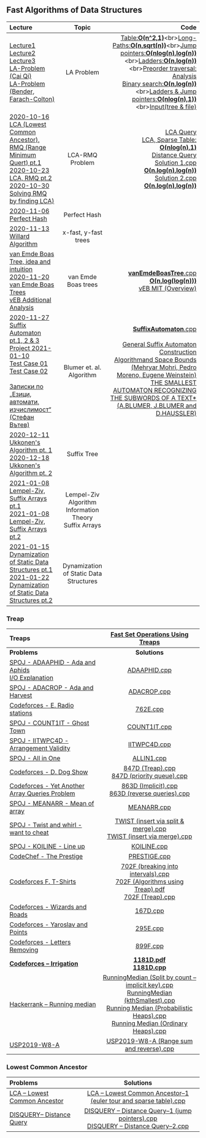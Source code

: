 ## Fast Algorithms of Data Structures

Lecture | Topic | Code
:-|:-:|-:
[Lecture1](https://github.com/Galya777/Fast-algorithms-of-data-structures/blob/master/AlgorithmsInLecturesR/lecturesTheory/L1_LAQ%20(Level%20Ancestor%20Query)%20pt.1.pdf)<br>[Lecture2](https://github.com/Galya777/Fast-algorithms-of-data-structures/blob/master/AlgorithmsInLecturesR/lecturesTheory/L2_LAQ%20(Level%20Ancestor%20Query)%20pt.2.pdf)<br>[Lecture3](https://github.com/Galya777/Fast-algorithms-of-data-structures/blob/master/AlgorithmsInLecturesR/lecturesTheory/L3_LAQ%20(Level%20Ancestor%20Query)%20pt.3.pdf)<br>[LA-Problem (Cai Qi)](https://github.com/andy489/Fast_Algorithms_in_Data_Structures/blob/main/Level%20Ancestor%20Query%20(LA-problem)/LA-Problem%20(Cai%20Qi).pdf)<br>[LA-Problem (Bender, Farach-Colton)](https://github.com/andy489/Fast_Algorithms_in_Data_Structures/blob/main/Level%20Ancestor%20Query%20(LA-problem)/LA-Problem%20(Bender%2C%20Farach-Colton).pdf)|LA Problem|[Table:**O(n^2,1)**](https://github.com/andy489/Fast_Algorithms_in_Data_Structures/blob/main/Level%20Ancestor%20Query%20(LA-problem)/Table:%3CO(n%5E2,1)%3E.cpp)<br>[Long-Paths:**O(n,sqrt(n))**](https://github.com/andy489/Fast_Algorithms_in_Data_Structures/blob/main/Level%20Ancestor%20Query%20(LA-problem)/Long-paths:%3CO(n,sqrt(n))%3E.cpp)<br>[Jump pointers:**O(nlog(n),log(n))**](https://github.com/andy489/Fast_Algorithms_in_Data_Structures/blob/main/Level%20Ancestor%20Query%20(LA-problem)/Jump%20pointers:%3CO(nlog(n),log(n))%3E.cpp)<br>[Ladders:**O(n,log(n))**](https://github.com/andy489/Fast_Algorithms_in_Data_Structures/blob/main/Level%20Ancestor%20Query%20(LA-problem)/Ladders:%3CO(n,log(n))%3E.cpp)<br>[Preorder traversal: Analysis](https://github.com/andy489/Fast_Algorithms_in_Data_Structures/blob/main/Level%20Ancestor%20Query%20(LA-problem)/A%20Simple%20Solution%20to%20the%20Level-Ancestor%20Problem.pdf)<br>[Binary search:**O(n,log(n))**](https://github.com/andy489/Fast_Algorithms_in_Data_Structures/blob/main/Level%20Ancestor%20Query%20(LA-problem)/Binary%20search:%3CO(n,log(n))%3E.cpp)<br>[Ladders & Jump pointers:**O(nlog(n),1))**](https://github.com/andy489/Fast_Algorithms_in_Data_Structures/blob/main/Level%20Ancestor%20Query%20(LA-problem)/Ladders%20&%20Jump%20pointers:%3CO(nlog(n),1)%3E.cpp)<br>[Input(tree &](https://github.com/andy489/Fast_Algorithms_in_Data_Structures/blob/main/Level%20Ancestor%20Query%20(LA-problem)/input%20tree.pdf)[ file)](https://github.com/andy489/Fast_Algorithms_in_Data_Structures/blob/main/Level%20Ancestor%20Query%20(LA-problem)/input.txt)
[2020-10-16 LCA (Lowest Common Ancestor),<br>RMQ (Range Minimum Quert) pt.1](https://github.com/andy489/Fast_Algorithms_in_Data_Structures/blob/main/Lowest%20Common%20Ancestor%20(LCA-problem)/2020-10-16%20Lowest%20Comon%20Ancestor%20(LCA)%2C%20Range%20Minimum%20Query%20(RMQ)%20pt.1.pdf)<br>[2020-10-23 LCA, RMQ pt.2](https://github.com/andy489/Fast_Algorithms_in_Data_Structures/blob/main/Lowest%20Common%20Ancestor%20(LCA-problem)/2020-10-23%20Lowest%20Comon%20Ancestor%20(LCA)%2C%20Range%20Minimum%20Query%20(RMQ)%20pt.2.pdf)<br>[2020-10-30 Solving RMQ by finding LCA)](https://github.com/andy489/Fast_Algorithms_in_Data_Structures/blob/main/Lowest%20Common%20Ancestor%20(LCA-problem)/2020-10-30%20Solve%20RMQ%20by%20finding%20LCA%20.pdf)<br>|LCA-RMQ Problem|[LCA Query](https://github.com/andy489/Fast_Algorithms_in_Data_Structures/blob/main/Lowest%20Common%20Ancestor%20(LCA-problem)/LCA%20%E2%80%93%20Lowest%20Common%20Ancestor.pdf)<br>[LCA, Sparse Table: **O(nlog(n),1)**](https://github.com/andy489/Fast_Algorithms_in_Data_Structures/blob/main/Lowest%20Common%20Ancestor%20(LCA-problem)/LCA%20%E2%80%93%20Lowest%20Common%20Ancestor.cpp)<br>[Distance Query](https://github.com/andy489/Fast_Algorithms_in_Data_Structures/blob/main/Lowest%20Common%20Ancestor%20(LCA-problem)/DISQUERY%E2%80%93%20Distance%20Query.pdf)<br>[Solution 1.cpp **O(n.log(n),log(n))**](https://github.com/andy489/Fast_Algorithms_in_Data_Structures/blob/main/Lowest%20Common%20Ancestor%20(LCA-problem)/DISQUERY%20%E2%80%93%20Distance%20Query%E2%80%931%20(jump%20pointers).cpp)<br>[Solution 2.cpp **O(n.log(n),log(n))**](https://github.com/andy489/Fast_Algorithms_in_Data_Structures/blob/main/Lowest%20Common%20Ancestor%20(LCA-problem)/DISQUERY%20%E2%80%93%20Distance%20Query%E2%80%932.cpp)
[2020-11-06 Perfect Hash](https://github.com/andy489/Fast_Algorithms_in_Data_Structures/blob/main/Perfect%20Hash/2020-11-06%20Perfect%20Hash.pdf)| Perfect Hash|
[2020-11-13 Willard Algorithm](https://github.com/andy489/Fast_Algorithms_in_Data_Structures/blob/main/Willard's%20Algorithm/2020-11-13%20Willard%20Algorithm.pdf)|x-fast, y-fast trees|
[van Emde Boas Tree, idea and intuition](https://github.com/andy489/Fast_Algorithms_in_Data_Structures/blob/main/van%20Emde%20Boas%20Trees/vEB.pdf)<br>[2020-11-20 van Emde Boas Trees](https://github.com/andy489/Fast_Algorithms_in_Data_Structures/blob/main/van%20Emde%20Boas%20Trees/2020-11-20%20van%20Emde%20Boas%20trees.pdf)<br>[vEB Additional Analysis](https://github.com/andy489/Fast_Algorithms_in_Data_Structures/blob/main/van%20Emde%20Boas%20Trees/vEB%20Additional%20Analysis.pdf)|van Emde Boas trees|[**vanEmdeBoasTree**.cpp **O(n,log(log(n)))**](https://github.com/andy489/Fast_Algorithms_in_Data_Structures/blob/main/van%20Emde%20Boas%20Trees/van%20Emde%20Boas%20Tree.cpp)<br>[vEB MIT (Overview)](https://github.com/andy489/Fast_Algorithms_in_Data_Structures/blob/main/van%20Emde%20Boas%20Trees/vEB%20MIT%20Overview.pdf)
[2020-11-27 Suffix Automaton pt.1, 2 & 3](https://github.com/andy489/Fast_Algorithms_in_Data_Structures/blob/main/Suffix%20Automaton/2020-11-27%20Suffix%20Automaton.pdf)<br>[Project 2021-01-10](https://github.com/andy489/Fast_Algorithms_in_Data_Structures/blob/main/Suffix%20Automaton/Project%202021-01-10.pdf)<br>[Test Case 01](https://github.com/andy489/Fast_Algorithms_in_Data_Structures/blob/main/Suffix%20Automaton/SAM%20Test%20Case%2001.pdf)<br>[Test Case 02](https://github.com/andy489/Fast_Algorithms_in_Data_Structures/blob/main/Suffix%20Automaton/SAM%20Test%20Case%2002.pdf)<br><br>[Записки по „Езици, автомати, изчислимост“<br>(Стефан Вътев)](https://github.com/andy489/Fast_Algorithms_in_Data_Structures/blob/main/Suffix%20Automaton/%D0%97%D0%B0%D0%BF%D0%B8%D1%81%D0%BA%D0%B8%20%D0%BF%D0%BE%20%E2%80%9E%D0%95%D0%B7%D0%B8%D1%86%D0%B8%2C%20%D0%B0%D0%B2%D1%82%D0%BE%D0%BC%D0%B0%D1%82%D0%B8%2C%20%D0%B8%D0%B7%D1%87%D0%B8%D1%81%D0%BB%D0%B8%D0%BC%D0%BE%D1%81%D1%82%E2%80%9C%20(%D0%A1%D1%82%D0%B5%D1%84%D0%B0%D0%BD%20%D0%92%D1%8A%D1%82%D0%B5%D0%B2).pdf)|Blumer et. al. Algorithm|[**SuffixAutomaton**.cpp](https://github.com/andy489/Fast_Algorithms_in_Data_Structures/blob/main/Suffix%20Automaton/SA.cpp)<br><br>[General Suffix Automaton Construction<br>Algorithmand Space Bounds<br>(Mehryar Mohri, Pedro Moreno, Eugene Weinstein)](https://github.com/andy489/Fast_Algorithms_in_Data_Structures/blob/main/Suffix%20Automaton/General%20Suffix%20Automaton%20Construction%20Algorithm%20and%20Space%20Bounds%20(Mehryar%20Mohri%2C%20Pedro%20Moreno%2C%20Eugene%20Weinstein).pdf)<br>[THE SMALLEST AUTOMATON RECOGNIZING<br>THE SUBWORDS OF A TEXT*<br>(A.BLUMER, J.BLUMER and D.HAUSSLER)](https://github.com/andy489/Fast_Algorithms_in_Data_Structures/blob/main/Suffix%20Automaton/THE%20SMALLEST%20AUTOMATON%20RECOGNIZING%20THE%20SUBWORDS%20OF%20A%20TEXT*%20(A.BLUMER%2C%20J.BLUMER%20and%20D.HAUSSLER).pdf)
[2020-12-11 Ukkonen's Algorithm pt. 1](https://github.com/andy489/Fast_Algorithms_in_Data_Structures/blob/main/Ukkonen's%20Algorithm/2020-12-11%20Ukkonen%20Algorithm%20pt.%201.pdf)<br>[2020-12-18 Ukkonen's Algorithm pt. 2](https://github.com/andy489/Fast_Algorithms_in_Data_Structures/blob/main/Ukkonen's%20Algorithm/2020-12-18%20Ukkonen%20Algorithm%20pt.%202.pdf)|Suffix Tree|
[2021-01-08 Lempel-Ziv, Suffix Arrays pt.1](https://github.com/andy489/Fast_Algorithms_in_Data_Structures/blob/main/Suffix%20Arrays%2C%20Lempel-Ziv%20Algorithm/2021-01-08%20Lempel-Ziv%2C%20Suffix%20Arrays%20pt.1.pdf)<br>[2021-01-08 Lempel-Ziv, Suffix Arrays pt.2](https://github.com/andy489/Fast_Algorithms_in_Data_Structures/blob/main/Suffix%20Arrays%2C%20Lempel-Ziv%20Algorithm/2021-01-08%20Lempel-Ziv%2C%20Suffix%20Arrays%20pt.2.pdf)|Lempel-Ziv Algorithm<br>Information Theory<br>Suffix Arrays|
[2021-01-15 Dynamization of Static Data Structures pt.1](https://github.com/andy489/Fast_Algorithms_in_Data_Structures/blob/main/Dynamization/2021-01-15%20Dynamization%20pt.1.pdf)<br>[2021-01-22 Dynamization of Static Data Structures pt.2](https://github.com/andy489/Fast_Algorithms_in_Data_Structures/blob/main/Dynamization/2021-01-22%20Dynamization%20pt.2.pdf)|Dynamization of Static Data Structures|

### Treap

Treaps|[Fast Set Operations Using Treaps](https://github.com/andy489/Fast_Algorithms_in_Data_Structures/blob/main/Treap%20(Cartesian%20Tree)/Fast%20Set%20Operations%20Using%20Treaps.pdf)
:-|:-:
**Problems**|**Solutions**
[SPOJ - ADAAPHID - Ada and Aphids](https://www.spoj.com/problems/ADAAPHID/)<br>[I/O Explanation](https://github.com/andy489/Fast_Algorithms_in_Data_Structures/blob/main/Treap%20(Cartesian%20Tree)/Problems/ADAAPHID%20%E2%80%93%20Ada%20and%20Aphids%20%E2%80%93%20IO%20explanation.pdf)|[ADAAPHID.cpp](https://github.com/andy489/Fast_Algorithms_in_Data_Structures/blob/main/Treap%20(Cartesian%20Tree)/Problems/ADAAPHID.cpp)
[SPOJ - ADACROP - Ada and Harvest](https://www.spoj.com/problems/ADACROP/)|[ADACROP.cpp](https://github.com/andy489/Fast_Algorithms_in_Data_Structures/blob/main/Treap%20(Cartesian%20Tree)/Problems/ADACROP.cpp)
[Codeforces - E. Radio stations](https://codeforces.com/problemset/problem/762/E)|[762E.cpp](https://github.com/andy489/Fast_Algorithms_in_Data_Structures/blob/main/Treap%20(Cartesian%20Tree)/Problems/762E.cpp)
[SPOJ - COUNT1IT - Ghost Town](https://www.spoj.com/problems/COUNT1IT/)|[COUNT1IT.cpp](https://github.com/andy489/Fast_Algorithms_in_Data_Structures/blob/main/Treap%20(Cartesian%20Tree)/Problems/COUNT1IT.cpp)
[SPOJ - IITWPC4D - Arrangement Validity](https://www.spoj.com/problems/IITWPC4D/)|[IITWPC4D.cpp](https://github.com/andy489/Fast_Algorithms_in_Data_Structures/blob/main/Treap%20(Cartesian%20Tree)/Problems/IITWPC4D.cpp)
[SPOJ - All in One](https://www.spoj.com/problems/ALLIN1/)|[ALLIN1.cpp](https://github.com/andy489/Fast_Algorithms_in_Data_Structures/blob/main/Treap%20(Cartesian%20Tree)/Problems/ALLIN1.cpp)
[Codeforces - D. Dog Show](https://codeforces.com/contest/847/problem/D)|[847D (Treap).cpp](https://github.com/andy489/Fast_Algorithms_in_Data_Structures/blob/main/Treap%20(Cartesian%20Tree)/Problems/847D%20(Treap).cpp)<br>[847D (priority queue).cpp](https://github.com/andy489/Fast_Algorithms_in_Data_Structures/blob/main/Treap%20(Cartesian%20Tree)/Problems/847D%20(priority%20queue).cpp)
[Codeforces - Yet Another Array Queries Problem](https://codeforces.com/contest/863/problem/D)|[863D (Implicit).cpp](https://github.com/andy489/Fast_Algorithms_in_Data_Structures/blob/main/Treap%20(Cartesian%20Tree)/Problems/863D%20(Implicit).cpp)<br>[863D (reverse queries).cpp](https://github.com/andy489/Fast_Algorithms_in_Data_Structures/blob/main/Treap%20(Cartesian%20Tree)/Problems/863D%20(reverse%20queries).cpp)
[SPOJ - MEANARR - Mean of array](https://www.spoj.com/problems/MEANARR/)|[MEANARR.cpp](https://github.com/andy489/Fast_Algorithms_in_Data_Structures/blob/main/Treap%20(Cartesian%20Tree)/Problems/MEANARR.cpp)
[SPOJ - Twist and whirl - want to cheat](https://www.spoj.com/problems/TWIST/)|[TWIST (insert via split & merge).cpp](https://github.com/andy489/Fast_Algorithms_in_Data_Structures/blob/main/Treap%20(Cartesian%20Tree)/Problems/TWIST%20(insert%20via%20split%20%26%20merge).cpp)<br>[TWIST (insert via merge).cpp](https://github.com/andy489/Fast_Algorithms_in_Data_Structures/blob/main/Treap%20(Cartesian%20Tree)/Problems/TWIST%20(insert%20via%20merge).cpp)
[SPOJ - KOILINE - Line up](https://www.spoj.com/problems/KOILINE/)|[KOILINE.cpp](https://github.com/andy489/Fast_Algorithms_in_Data_Structures/blob/main/Treap%20(Cartesian%20Tree)/Problems/KOILINE.cpp)
[CodeChef - The Prestige](https://www.codechef.com/problems/PRESTIGE)|[PRESTIGE.cpp](https://github.com/andy489/Fast_Algorithms_in_Data_Structures/blob/main/Treap%20(Cartesian%20Tree)/Problems/PRESTIGE.cpp)
[Codeforces F. T-Shirts](https://codeforces.com/contest/702/problem/F)|[702F (breaking into intervals).cpp](https://github.com/andy489/Fast_Algorithms_in_Data_Structures/blob/main/Treap%20(Cartesian%20Tree)/Problems/702F%20(breaking%20into%20intervals).cpp)<br>[702F (Algorithms using Treap).pdf](https://github.com/andy489/Fast_Algorithms_in_Data_Structures/blob/main/Treap%20(Cartesian%20Tree)/Problems/702F%20(Algorithms%20using%20Treap).pdf)<br>[702F (Treap).cpp](https://github.com/andy489/Fast_Algorithms_in_Data_Structures/blob/main/Treap%20(Cartesian%20Tree)/Problems/702F%20(Treap).cpp)
[Codeforces - Wizards and Roads](https://codeforces.com/problemset/problem/167/D)|[167D.cpp](https://github.com/andy489/Fast_Algorithms_in_Data_Structures/blob/main/Treap%20(Cartesian%20Tree)/Problems/167D.cpp)
[Codeforces - Yaroslav and Points](https://codeforces.com/contest/295/problem/E)|[295E.cpp](https://github.com/andy489/Fast_Algorithms_in_Data_Structures/blob/main/Treap%20(Cartesian%20Tree)/Problems/295E.cpp)
[Codeforces - Letters Removing](https://codeforces.com/contest/899/problem/F)|[899F.cpp](https://github.com/andy489/Fast_Algorithms_in_Data_Structures/blob/main/Treap%20(Cartesian%20Tree)/Problems/899F.cpp)
[**Codeforces – Irrigation**](https://codeforces.com/contest/1181/problem/D)|[**1181D.pdf**](https://github.com/andy489/Fast_Algorithms_in_Data_Structures/blob/main/Treap%20(Cartesian%20Tree)/Problems/1181D.pdf)<br>[**1181D.cpp**](https://github.com/andy489/Fast_Algorithms_in_Data_Structures/blob/main/Treap%20(Cartesian%20Tree)/Problems/1181D.cpp)
[Hackerrank – Running median](https://www.hackerrank.com/challenges/find-the-running-median/problem)|[RunningMedian (Split by count – implicit key).cpp](https://github.com/andy489/Fast_Algorithms_in_Data_Structures/blob/main/Treap%20(Cartesian%20Tree)/Problems/RunningMedian%20(Split%20by%20count%20%E2%80%93%20implicit%20key).cpp)<br>[RunningMedian (kthSmallest).cpp](https://github.com/andy489/Fast_Algorithms_in_Data_Structures/blob/main/Treap%20(Cartesian%20Tree)/Problems/RunningMedian%20(kthSmallest).cpp)<br>[Running Median (Probabilistic Heaps).cpp](https://github.com/andy489/Fast_Algorithms_in_Data_Structures/blob/main/Treap%20(Cartesian%20Tree)/Problems/RunningMedian%20(Probabilistic%20Heaps).cpp)<br>[Running Median (Ordinary Heaps).cpp](https://github.com/andy489/Fast_Algorithms_in_Data_Structures/blob/main/Heap/RunningMedian%20(Heaps).cpp)
[USP2019-W8-A](https://www.hackerrank.com/auth/login/usp2019-week-5)|[USP2019-W8-A (Range sum and reverse).cpp](https://github.com/andy489/Fast_Algorithms_in_Data_Structures/blob/main/Treap%20(Cartesian%20Tree)/Problems/USP2019-W8-A.cpp)


### Lowest Common Ancestor
**Problems**|**Solutions**
:-|:-:
[LCA – Lowest Common Ancestor](https://github.com/andy489/Fast_Algorithms_in_Data_Structures/blob/main/Lowest%20Common%20Ancestor%20(LCA-problem)/LCA%20%E2%80%93%20Lowest%20Common%20Ancestor.pdf)|[LCA – Lowest Common Ancestor–1 (euler tour and sparse table).cpp](https://github.com/andy489/Fast_Algorithms_in_Data_Structures/blob/main/Lowest%20Common%20Ancestor%20(LCA-problem)/LCA%20%E2%80%93%20Lowest%20Common%20Ancestor.cpp)
[DISQUERY– Distance Query](https://github.com/andy489/Fast_Algorithms_in_Data_Structures/blob/main/Lowest%20Common%20Ancestor%20(LCA-problem)/DISQUERY%E2%80%93%20Distance%20Query.pdf)|[DISQUERY – Distance Query–1 (jump pointers).cpp](https://github.com/andy489/Fast_Algorithms_in_Data_Structures/blob/main/Lowest%20Common%20Ancestor%20(LCA-problem)/DISQUERY%20%E2%80%93%20Distance%20Query%E2%80%931%20(jump%20pointers).cpp)<br>[DISQUERY – Distance Query–2.cpp](https://github.com/andy489/Fast_Algorithms_in_Data_Structures/blob/main/Lowest%20Common%20Ancestor%20(LCA-problem)/DISQUERY%20%E2%80%93%20Distance%20Query%E2%80%932.cpp)
